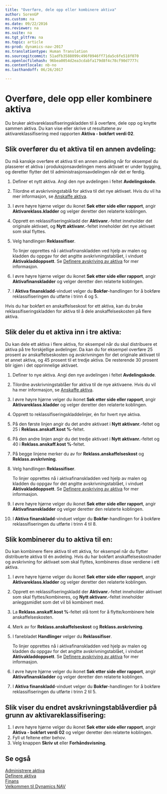 ```yaml
---
title: "Overføre, dele opp eller kombinere aktiva"
author: SorenGP
ms.custom: na
ms.date: 09/22/2016
ms.reviewer: na
ms.suite: na
ms.tgt_pltfrm: na
ms.topic: article
ms-prod: dynamics-nav-2017
ms.translationtype: Human Translation
ms.sourcegitcommit: 51adfb3588099c496f0946ff71da5c6fe518f070
ms.openlocfilehash: 96bea0054d2ea3cdabfa179d8f4c78cf90d7777c
ms.contentlocale: nb-no
ms.lasthandoff: 06/26/2017

---
```


# <a name="how-to-transfer-split-or-combine-fixed-assets"></a>Overføre, dele opp eller kombinere aktiva
Du bruker aktivareklassifiseringskladden til å overføre, dele opp og knytte sammen aktiva. Du kan vise eller skrive ut resultatene av aktivareklassifisering med rapporten **Aktiva - bokført verdi 02**.

## <a name="to-transfer-a-fixed-asset-to-a-different-department"></a>Slik overfører du et aktiva til en annen avdeling:  
Du må kanskje overføre et aktiva til en annen avdeling når for eksempel du plasserer et aktiva i produksjonsavdelingen mens aktivaet er under bygging, og deretter flytter det til administrasjonsavdelingen når det er ferdig.  

1. Definer et nytt aktiva. Angi den nye avdelingen i feltet **Avdelingskode**.
2. Tilordne et avskrivningstablå for aktiva til det nye aktivaet. Hvis du vil ha mer informasjon, se [Anskaffe aktiva](fa-how-acquire.md).
3. I øvre høyre hjørne velger du ikonet **Søk etter side eller rapport**, angir **Aktivareklass.kladder** og velger deretter den relaterte koblingen.
4. Opprett en reklassifiseringskladd der **Aktivanr.**-feltet inneholder det originale aktivaet, og **Nytt aktivanr.**-feltet inneholder det nye aktivaet som skal flyttes.  
5. Velg handlingen **Reklassifiser**.

    To linjer opprettes nå i aktivafinanskladden ved hjelp av malen og kladden du oppgav for det angitte avskrivningstablået, i vinduet **Aktivakladdoppsett**. Se [Definere avskriving av aktiva](fa-how-setup-depreciation.md) for mer informasjon.
6. I øvre høyre hjørne velger du ikonet **Søk etter side eller rapport**, angir **Aktivafinanskladder** og velger deretter den relaterte koblingen.    
7. I **Aktiva finanskladd**-vinduet velger du **Bokfør**-handlingen for å bokføre reklassifiseringen du utførte i trinn 4 og 5.

Hvis du har bokført en anskaffelseskost for ett aktiva, kan du bruke reklassifiseringskladden for aktiva til å dele anskaffelseskosten på flere aktiva.  

## <a name="to-split-a-fixed-asset-into-three-fixed-assets"></a>Slik deler du et aktiva inn i tre aktiva:
Du kan dele ett aktiva i flere aktiva, for eksempel når du skal distribuere et aktiva på tre forskjellige avdelinger. Da kan du for eksempel overføre 25 prosent av anskaffelseskosten og avskrivningen for det originale aktivaet til et annet aktiva, og 45 prosent til et tredje aktiva. De resterende 30 prosent blir igjen i det opprinnelige aktivaet.

1. Definer to nye aktiva. Angi den nye avdelingen i feltet **Avdelingskode**.
2. Tilordne avskrivningstablåer for aktiva til de nye aktivaene. Hvis du vil ha mer informasjon, se [Anskaffe aktiva](fa-how-acquire.md).
3. I øvre høyre hjørne velger du ikonet **Søk etter side eller rapport**, angir **Aktivareklass.kladder** og velger deretter den relaterte koblingen.
4. Opprett to reklassifiseringskladdelinjer, én for hvert nye aktiva.
5. På den første linjen angir du det andre aktivaet i **Nytt aktivanr.**-feltet og 25 i **Reklass.anskaff.kost %**-feltet.
6. På den andre linjen angir du det tredje aktivaet i **Nytt aktivanr.**-feltet og 40 i **Reklass.anskaff.kost %**-feltet.
7. På begge linjene merker du av for **Reklass.anskaffelseskost** og **Reklass.avskrivning**.   
8. Velg handlingen **Reklassifiser**.

    To linjer opprettes nå i aktivafinanskladden ved hjelp av malen og kladden du oppgav for det angitte avskrivningstablået, i vinduet **Aktivakladdoppsett**. Se [Definere avskriving av aktiva](fa-how-setup-depreciation.md) for mer informasjon.    
9. I øvre høyre hjørne velger du ikonet **Søk etter side eller rapport**, angir **Aktivafinanskladder** og velger deretter den relaterte koblingen.
10. I **Aktiva finanskladd**-vinduet velger du **Bokfør**-handlingen for å bokføre reklassifiseringen du utførte i trinn 4 til 8.

## <a name="to-combine-two-fixed-assets-into-one"></a>Slik kombinerer du to aktiva til en:
Du kan kombinere flere aktiva til ett aktiva, for eksempel når du flytter distribuerte aktiva til én avdeling. Hvis du har bokført anskaffelseskostnader og avskrivning for aktivaet som skal flyttes, kombineres disse verdiene i ett aktiva.

1. I øvre høyre hjørne velger du ikonet **Søk etter side eller rapport**, angir **Aktivareklass.kladder** og velger deretter den relaterte koblingen.
2. Opprett en reklassifiseringskladd der **Aktivanr.**-feltet inneholder aktivaet som skal flyttes/kombineres, og **Nytt aktivanr.**-feltet inneholder anleggsmidlet som det vil bli kombinert med.
3. La **Reklass.anskaff.kost %**-feltet stå tomt for å flytte/kombinere hele anskaffelseskosten.    
4. Merk av for **Reklass.anskaffelseskost** og **Reklass.avskrivning**.
5. I fanebladet **Handlinger** velger du **Reklassifiser**.

    To linjer opprettes nå i aktivafinanskladden ved hjelp av malen og kladden du oppgav for det angitte avskrivningstablået, i vinduet **Aktivakladdoppsett**. Se [Definere avskriving av aktiva](fa-how-setup-depreciation.md) for mer informasjon.   
6. I øvre høyre hjørne velger du ikonet **Søk etter side eller rapport**, angir **Aktivafinanskladder** og velger deretter den relaterte koblingen.
7. I **Aktiva finanskladd**-vinduet velger du **Bokfør**-handlingen for å bokføre reklassifiseringen du utførte i trinn 2 til 5.

## <a name="to-view-changed-depreciation-book-values-due-to-fixed-asset-reclassification"></a>Slik viser du endret avskrivningstablåverdier på grunn av aktivareklassifisering:  
1. I øvre høyre hjørne velger du ikonet **Søk etter side eller rapport**, angir **Aktiva - bokført verdi 02** og velger deretter den relaterte koblingen.
2. Fyll ut feltene etter behov.
3. Velg knappen **Skriv ut** eller **Forhåndsvisning**.  

## <a name="see-also"></a>Se også
[Administrere aktiva](fa-manage.md)  
[Definere aktiva](fa-setup.md)  
[Finans](finance-setup.md)  
[Velkommen til Dynamics NAV](across-get-started.md)

